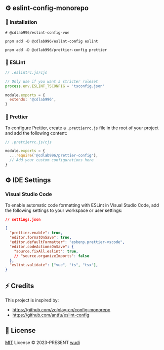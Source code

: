 ## ⚙️ eslint-config-monorepo

### 🔧 Installation

```shell
# @cdlab996/eslint-config-vue

pnpm add -D @cdlab996/eslint-config eslint

pnpm add -D @cdlab996/prettier-config prettier
```

### 🎨 ESLint

```javascript
// .eslintrc.js/cjs

// Only use if you want a stricter ruleset
process.env.ESLINT_TSCONFIG = 'tsconfig.json'

module.exports = {
  extends: '@cdlab996',
}
```

### 🎨 Prettier

To configure Prettier, create a `.prettierrc.js` file in the root of your project and add the following content:

```javascript
// .prettierrc.js/cjs

module.exports = {
  ...require('@cdlab996/prettier-config'),
  // Add your custom configurations here
}
```

## ⚙️ IDE Settings

### Visual Studio Code

To enable automatic code formatting with ESLint in Visual Studio Code, add the following settings to your workspace or user settings:

```json
// settings.json

{
  "prettier.enable": true,
  "editor.formatOnSave": true,
  "editor.defaultFormatter": "esbenp.prettier-vscode",
  "editor.codeActionsOnSave": {
    "source.fixAll.eslint": true,
    // "source.organizeImports": false
  },
  "eslint.validate": ["vue", "ts", "tsx"],
}
```

## ⚡ Credits

This project is inspired by:

- https://github.com/zolplay-cn/config-monorepo
- https://github.com/antfu/eslint-config

## 📜 License

[MIT](./LICENSE) License &copy; 2023-PRESENT [wudi](https://github.com/WuChenDi)
